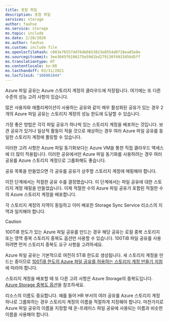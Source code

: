 ```yaml
---
title: 포함 파일
description: 포함 파일
services: storage
author: fauhse
ms.service: storage
ms.topic: include
ms.date: 2/20/2020
ms.author: fauhse
ms.custom: include file
ms.openlocfilehash: c003e765574d764b6653823e8554d0718ea85e0e
ms.sourcegitcommit: 3ee3045f6106175e59d1bd279130f4933456d5ff
ms.translationtype: HT
ms.contentlocale: ko-KR
ms.lasthandoff: 03/31/2021
ms.locfileid: "106081044"
---
```

Azure 파일 공유는 Azure 스토리지 계정의 클라우드에 저장됩니다.
여기에는 또 다른 수준의 성능 고려 사항이 있습니다.

많은 사용자와 애플리케이션이 사용하는 공유와 같이 매우 활성화된 공유가 있는 경우 2개의 Azure 파일 공유는 스토리지 계정의 성능 한도에 도달할 수 있습니다.

가장 좋은 방법은 각각 파일 공유가 하나씩 있는 스토리지 계정을 배포하는 것입니다.
보관 공유가 있거나 일상적 활동이 적을 것으로 예상하는 경우 여러 Azure 파일 공유를 동일한 스토리지 계정에 풀링할 수 있습니다.

이러한 고려 사항은 Azure 파일 동기화보다는 Azure VM을 통한 직접 클라우드 액세스에 더 많이 적용됩니다. 이러한 공유에서만 Azure 파일 동기화를 사용하려는 경우 여러 공유를 Azure 스토리지 계정으로 그룹화해도 좋습니다.

공유 목록을 만들었으면 각 공유를 공유가 상주할 스토리지 계정에 매핑해야 합니다.

이전 단계에서는 적절한 공유 수를 결정했습니다. 이 단계에서는 파일 공유에 대한 스토리지 계정 매핑을 만들었습니다. 이제 적절한 수의 Azure 파일 공유가 포함된 적절한 수의 Azure 스토리지 계정을 배포합니다.

각 스토리지 계정의 지역이 동일하고 이미 배포한 Storage Sync Service 리소스의 지역과 일치해야 합니다.

> [!CAUTION]
> 100TiB 한도가 있는 Azure 파일 공유를 만드는 경우 해당 공유는 로컬 중복 스토리지 또는 영역 중복 스토리지 중복도 옵션만 사용할 수 있습니다. 100TiB 파일 공유를 사용하려면 먼저 스토리지 중복도 요구 사항을 고려하세요.

Azure 파일 공유는 기본적으로 여전히 5TiB 한도로 생성됩니다. 새 스토리지 계정을 만드는 중이므로 [100TiB 한도의 Azure 파일 공유를 허용하는 스토리지 계정 만들기 지침](../articles/storage/files/storage-files-how-to-create-large-file-share.md)에 따라야 합니다.

스토리지 계정을 배포할 때 또 다른 고려 사항은 Azure Storage의 중복도입니다. [Azure Storage 중복도 옵션](../articles/storage/common/storage-redundancy.md)을 참조하세요.

리소스의 이름도 중요합니다. 예를 들어 HR 부서의 여러 공유를 Azure 스토리지 계정 하나로 그룹화하는 경우 스토리지 계정의 이름을 적절하게 지정해야 합니다. 마찬가지로 Azure 파일 공유의 이름을 지정할 때 온-프레미스 파일 공유에 사용되는 이름과 비슷한 이름을 사용해야 합니다.